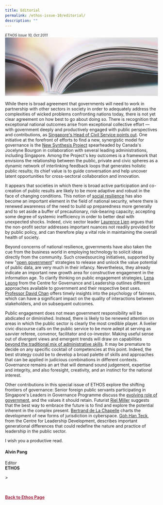 ```yaml
---
title: Editorial
permalink: /ethos-issue-10/editorial/
description: ""
---
```

<style>

.back a
{
	color: #9f2943;
	font-weight: bold;
}

#banner img
{
	width:100%;
}
	
.author
{
border-bottom: 1px solid black;
margin-top:40px;
padding-bottom:30px;
border-top: 1px solid black;	

}

.author p {
	font-size: 0.9em;
	line-height:24px !important;
	}	

.break
{
   border-top: 1px solid  black;
   border-bottom: 1px solid black;
	 padding:20px;
	text-align:center;
	margin-top:50px;
}
	
.break1
{
font-family: Georgia;
	font-size:20px;
	font-style: italic;
	font-weight: bold;
}

.boxheader {
	color: white !important;
	}	

.containerbox {
	background-color: #eceedb;
	border-radius: 10px;
	padding: 5%;
	margin-top: 5%;
	
	}	

li {
	font-size: 15px !important;
	
	}	

</style>

<em><small>ETHOS Issue 10, Oct 2011</small></em>
<img src="/images/Landing_Banner_Images/knowledge_editorial_banner_01.jpg">

  
<p>While there is broad agreement that governments will need to work in partnership with other sectors in society in order to adequately address the complexities of wicked problems confronting nations today, there is not yet clear agreement on how best to go about doing so. There is recognition that exceptional national outcomes arise from exceptional collective effort — with government deeply and productively engaged with public perspectives and contributions, as <a href="/ethos-issue-10/public-governance-challenges-in-a-changing-landscape/">Singapore's Head of Civil Service points out</a>. One initiative at the forefront of efforts to find a new, synergistic model for governance is the <a href="/ethos-issue-10/the-new-synthesis-preparing-government-for-the-challenges-of-the-21st-century/">New Synthesis Project</a>&nbsp;spearheaded by Canada's Jocelyne Bourgon in collaboration with several leading administrations, including Singapore. Among the Project's key outcomes is a framework that envisions the relationship between the public, private and civic spheres as a dynamic network of interlinking feedback loops that generates holistic public results; its chief value is to guide conversation and help uncover latent opportunities for cross-sectoral collaboration and innovation.</p>  
  
<p>It appears that societies in which there is broad active participation and co-creation of public results are likely to be more adaptive and robust in the face of changing conditions. This notion of <a href="/ethos-issue-10/national-resilience-developing-a-whole-of-society-response/">social resilience</a>&nbsp;has also become an important element in the field of national security, where there is renewed awareness of the need to build up preparedness more generally and to set aside a buffer of precautionary, risk-bearing capacity; accepting some degree of systemic inefficiency in order to better deal with unexpected shocks. Indeed, civic sector leader <a href="/ethos-issue-10/opinion-singapores-non-profit-sector-what-should-its-role-be/">Laurence Lien</a>&nbsp;argues that the non-profit sector addresses important nuances not readily provided for by public policy, and can therefore play a vital role in maintaining the overall health of society.</p>  
  
<p>Beyond concerns of national resilience, governments have also taken the cue from the business world in employing technology to solicit ideas directly from the community. Such crowdsourcing initiatives, supported by new "<a href="/ethos-issue-10/open-government-and-public-crowdsourcing-in-practice/">open government</a>" strategies to release and unlock the value potential of public data, are very much in their infancy. Nevertheless, they already indicate an important new growth area for constructive engagement in the information age. To clarify thinking on public engagement strategies, <a href="/ethos-issue-10/developing-our-approach-to-public-engagement/">Lena Leong</a>&nbsp;from the Centre for Governance and Leadership outlines different approaches available to government and their respective best uses. <a href="/ethos-issue-10/perceptions-of-fairness/">Professor David Chan</a>&nbsp;offers timely insights into the psychology of fairness, which can have a significant impact on the quality of interactions between stakeholders, and on subsequent outcomes.</p>  
  
<p>Public engagement does not mean government responsibility will be abdicated or diminished. Instead, there is likely to be renewed attention on areas in which the public sector is clearly the most credible player. A livelier civic discourse calls on the public service to be more adept at serving as savvier referee, convenor, facilitator and co-investor. Making useful sense out of divergent views and emergent trends will draw on capabilities <a href="/ethos-issue-10/opinion-preparing-public-officers-for-new-modes-of-governance/">beyond the traditional mix of administrative skills</a>. It may be premature to decide on any specific cocktail of competencies at this point. Indeed, the best strategy could be to develop a broad palette of skills and approaches that can be applied in judicious combinations in different contexts. Governance remains an art that will demand sound judgement, expertise and integrity, and also foresight, creativity, and an instinct for the national interest.</p>  
  
<p>Other contributions in this special issue of ETHOS explore the shifting frontiers of governance: Senior foreign public servants participating in Singapore's Leaders in Governance Programme discuss the <a href="/ethos-issue-10/adaptive-government/">evolving role of government</a>, and the values it should retain. Futurist <a href="/ethos-issue-10/opinion-futures-literacy-embracing-complexity-and-using-the-future/">Riel Miller</a>&nbsp;suggests that the best way to embrace the future is to find and explore the potential inherent in the complex present. <a href="/ethos-issue-10/opinion-frontiers-sovereignty-and-cyberspace/">Bertrand de La Chapelle</a>&nbsp;charts the development of new forms of jurisdiction in cyberspace. <a href="/ethos-issue-10/leadership-across-generations/">Goh Han Teck</a>, from the Centre for Leadership Development, describes important generational differences that could redefine the nature and practice of leadership in the public sector.</p>  
  
<p>I wish you a productive read.  
</p>  
  
<h4>Alvin Pang</h4>  
  
<p>Editor  
<br>  
<strong>ETHOS</strong></p>  
  
&gt;




<br>
<br>	
<div class="back">
<a href="/ethos/">Back to Ethos Page</a>	
</div>